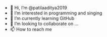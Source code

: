 - 👋 Hi, I’m @patilaaditya2019
- 👀 I’m interested in programming and singing
- 🌱 I’m currently learning GitHub
- 💞️ I’m looking to collaborate on ...
- 📫 How to reach me 

<!---
patilaaditya2019/patilaaditya2019 is a ✨ special ✨ repository because its `README.md` (this file) appears on your GitHub profile.
You can click the Preview link to take a look at your changes.
--->
